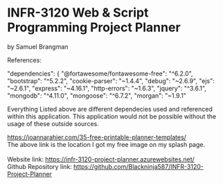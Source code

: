 # INFR-3120 Web & Script Programming Project Planner
by Samuel Brangman

References: 

"dependencies": {
    "@fortawesome/fontawesome-free": "^6.2.0",
    "bootstrap": "^5.2.2",
    "cookie-parser": "~1.4.4",
    "debug": "~2.6.9",
    "ejs": "~2.6.1",
    "express": "~4.16.1",
    "http-errors": "~1.6.3",
    "jquery": "^3.6.1",
    "mongodb": "^4.11.0",
    "mongoose": "^6.7.2",
    "morgan": "~1.9.1"

Everything Listed above are different dependecies used and referenced within this application. 
This application would not be possible without the usage of these outside sources.

https://joannarahier.com/35-free-printable-planner-templates/
<br>
The above link is the location I got my free image on my splash page.
<br>
<br>
Website link: https://infr-3120-project-planner.azurewebsites.net/
<br>
Github Repository link: https://github.com/Blackninja587/INFR-3120-Project-Planner
